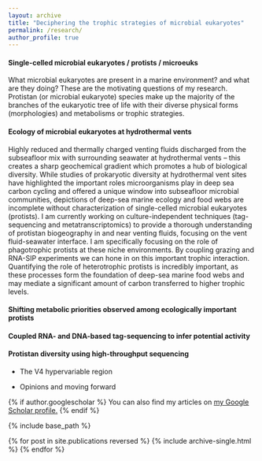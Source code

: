 ```yaml
---
layout: archive
title: "Deciphering the trophic strategies of microbial eukaryotes"
permalink: /research/
author_profile: true
---
```


#### **Single-celled microbial eukaryotes / protists / microeuks**
What microbial eukaryotes are present in a marine environment? and what are they doing? These are the motivating questions of my research. Protistan (or microbial eukaryote) species make up the majority of the branches of the eukaryotic tree of life with their diverse physical forms (morphologies) and metabolisms or trophic strategies. 

#### **Ecology of microbial eukaryotes at hydrothermal vents**
Highly reduced and thermally charged venting fluids discharged from the subseafloor mix with surrounding seawater at hydrothermal vents – this creates a sharp geochemical gradient which promotes a hub of biological diversity. While studies of prokaryotic diversity at hydrothermal vent sites have highlighted the important roles microorganisms play in deep sea carbon cycling and offered a unique window into subseafloor microbial communities, depictions of deep-sea marine ecology and food webs are incomplete without characterization of single-celled microbial eukaryotes (protists). I am currently working on culture-independent techniques (tag-sequencing and metatranscriptomics) to provide a thorough understanding of protistan biogeography in and near venting fluids, focusing on the vent fluid-seawater interface. 
  I am specifically focusing on the role of phagotrophic protists at these niche environments. By coupling grazing and RNA-SIP experiments we can hone in on this important trophic interaction. 
Quantifying the role of heterotrophic protists is incredibly important, as these processes form the foundation of deep-sea marine food webs and may mediate a significant amount of carbon transferred to higher trophic levels.

#### **Shifting metabolic priorities observed among ecologically important protists**

#### **Coupled RNA- and DNA-based tag-sequencing to infer potential activity**

#### **Protistan diversity using high-throughput sequencing**

* The V4 hypervariable region

* Opinions and moving forward


{% if author.googlescholar %}
  You can also find my articles on <u><a href="{{author.googlescholar}}">my Google Scholar profile</a>.</u>
{% endif %}

{% include base_path %}

{% for post in site.publications reversed %}
  {% include archive-single.html %}
{% endfor %}


